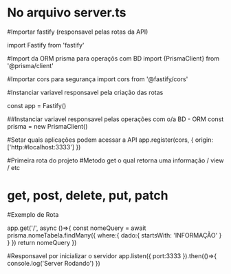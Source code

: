 # No arquivo server.ts
#Importar fastify (responsavel pelas rotas da API)

import Fastify from 'fastify'

#Import da ORM prisma para operaçõs com BD
import {PrismaClient} from '@prisma/client'

#Importar cors para segurança
import cors from '@fastify/cors'


#Instanciar variavel responsavel pela criação das rotas

const app = Fastify()

##Instanciar variavel responsavel pelas operações com o/a BD - ORM
const prisma = new PrismaClient()

#Setar quais aplicações podem acessar a API
app.register(cors, {
	origin: ['http:#localhost:3333']
})




#Primeira rota do projeto 
#Metodo get o qual retorna uma informação / view / etc
# get, post, delete, put, patch
#Exemplo de Rota

app.get('/', async ()=>{
	const nomeQuery = await prisma.nomeTabela.findMany({
		where:{
			dado:{
				startsWith: 'INFORMAÇÃO'
			}
		}
	})
	return nomeQuery
})

#Responsavel por inicializar o servidor
app.listen({
	port:3333
}).then(()=>{
	console.log('Server Rodando')
})
